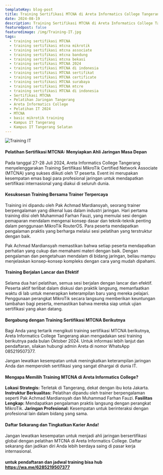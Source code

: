 ```yaml
---
templateKey: blog-post
title: Training Sertifikasi MTCNA di Areta Informatics College Tangerang 
date: 2024-08-19
description: Training Sertifikasi MTCNA di Areta Informatics College Tangerang, Kesuksesan di Juli 2024
featuredpost: false
featuredimage: /img/Training-IT.jpg
tags:
  - training sertifikasi MTCNA
  - training sertifikasi mtcna mikrotik
  - training sertifikasi mtcna associate
  - training sertifikasi mtcna bandung
  - training sertifikasi mtcna bekasi
  - training sertifikasi MTCNA 2024
  - training sertifikasi MTCNA di indonesia
  - training sertifikasi MTCNA sertifikat
  - training sertifikasi MTCNA certificate
  - training sertifikasi MTCNA surabaya
  - training sertifikasi MTCNA mtcre
  - training sertifikasi MTCNA di indonesia
  - Sertifikasi MTCNA
  - Pelatihan Jaringan Tangerang
  - Areta Informatics College
  - Pelatihan IT 2024
  - MTCNA
  - basic mikrotik training
  - Kampus IT Tangerang
  - Kampus IT Tangerang Selatan
---
```


![Training IT](/img/Training-IT.jpg "Training IT")
#### Pelatihan Sertifikasi MTCNA: Menyiapkan Ahli Jaringan Masa Depan
Pada tanggal 27-28 Juli 2024, Areta Informatics College Tangerang menyelenggarakan Training Sertifikasi MikroTik Certified Network Associate (MTCNA) yang sukses diikuti oleh 17 peserta. Event ini merupakan kesempatan emas bagi para profesional jaringan untuk mendapatkan sertifikasi internasional yang diakui di seluruh dunia.

#### Kesuksesan Training Bersama Trainer Terpercaya
Training ini dipandu oleh Pak Achmad Mardiansyah, seorang trainer berpengalaman yang dikenal luas dalam industri jaringan. Hari pertama training diisi oleh Muhammad Farhan Fauzi, yang memulai sesi dengan pemaparan mendalam mengenai konsep dasar dan teknik-teknik penting dalam penggunaan MikroTik RouterOS. Para peserta mendapatkan pengalaman praktis yang berharga melalui sesi pelatihan yang terstruktur dengan baik.

Pak Achmad Mardiansyah memastikan bahwa setiap peserta mendapatkan perhatian yang cukup dan memahami materi dengan baik. Dengan pengalaman dan pengetahuan mendalam di bidang jaringan, beliau mampu menjelaskan konsep-konsep kompleks dengan cara yang mudah dipahami.

#### Training Berjalan Lancar dan Efektif
Selama dua hari pelatihan, semua sesi berjalan dengan lancar dan efektif. Peserta aktif terlibat dalam diskusi dan praktik langsung, memanfaatkan waktu di lab untuk menerapkan keterampilan baru yang mereka pelajari. Penggunaan perangkat MikroTik secara langsung memberikan keuntungan tambahan bagi peserta, memastikan bahwa mereka siap untuk ujian sertifikasi yang akan datang.

#### Bergabung dengan Training Sertifikasi MTCNA Berikutnya
Bagi Anda yang tertarik mengikuti training sertifikasi MTCNA berikutnya, Areta Informatics College Tangerang akan mengadakan sesi training berikutnya pada bulan Oktober 2024. Untuk informasi lebih lanjut dan pendaftaran, silakan hubungi admin Areta di nomor WhatsApp 085219507377. 

Jangan lewatkan kesempatan untuk meningkatkan keterampilan jaringan Anda dan memperoleh sertifikasi yang sangat dihargai di dunia IT.

#### Mengapa Memilih Training MTCNA di Areta Informatics College?
**Lokasi Strategis:** 
Terletak di Tangerang, dekat dengan ibu kota Jakarta.
**Instruktur Berkualitas:** 
Pelatihan dipandu oleh trainer berpengalaman seperti Pak Achmad Mardiansyah dan Muhammad Farhan Fauzi.
**Fasilitas Lengkap:** 
Mendapatkan pengalaman praktis langsung dengan perangkat MikroTik.
**Jaringan Profesional:** 
Kesempatan untuk berinteraksi dengan profesional lain dalam bidang yang sama.

#### Daftar Sekarang dan Tingkatkan Karier Anda!
Jangan lewatkan kesempatan untuk menjadi ahli jaringan bersertifikasi global dengan pelatihan MTCNA di Areta Informatics College. Daftar sekarang dan jadikan diri Anda lebih berdaya saing di pasar kerja internasional.

#### untuk pendaftaran dan jadwal training bisa hub https://wa.me/6285219507377